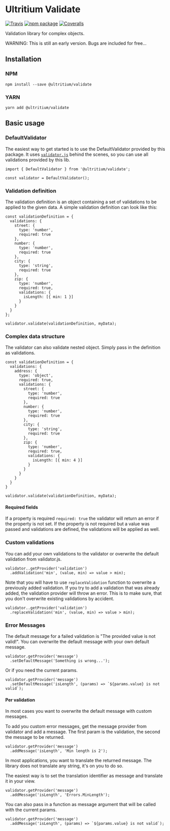 Ultritium Validate
=========================
[![Travis][build-badge]][build]
[![npm package][npm-badge]][npm]
[![Coveralls][coveralls-badge]][coveralls]



[build-badge]: https://img.shields.io/travis/user/repo/master.png?style=flat-square
[build]: https://travis-ci.org/barumel/ultritium-validate

[npm-badge]: https://img.shields.io/npm/v/npm-package.png?style=flat-square
[npm]: https://www.npmjs.org/package/@ultritium/validate

[coveralls-badge]: https://img.shields.io/coveralls/user/repo/master.png?style=flat-square
[coveralls]: https://coveralls.io/github/barumel/ultritium-validate

Validation library for complex objects.

WARNING: This is still an early version. Bugs are included for free...


## Installation
### NPM
```
npm install --save @ultritium/validate
```

### YARN
```
yarn add @ultritium/validate
```

## Basic usage
### DefaultValidator
The easiest way to get started is to use the DefaultValidator provided by this package.
It uses [`validator.js`](https://github.com/chriso/validator.js) behind the scenes, so you can use all validations provided by this lib.

```
import { DefaultValidator } from '@ultritium/validate';

const validator = DefaultValidator();
```

### Validation definition
The validation definition is an object containing a set of validations to be applied to the given data.
A simple validation definition can look like this:
```
const validationDefinition = {
  validations: {
    street: {
      type: 'number',
      required: true
    },
    number: {
      type: 'number',
      required: true
    },
    city: {
      type: 'string',
      required: true
    },
    zip: {
      type: 'number',
      required: true,
      validations: {
        isLength: [{ min: 1 }]
      }
    }
  }
};

validator.validate(validationDefinition, myData);
```

### Complex data structure
The validator can also validate nested object. Simply pass in the definition as validations.
```
const validationDefinition = {
  validations: {
    address: {
      type: 'object',
      required: true,
      validations: {
        street: {
          type: 'number',
          required: true
        },
        number: {
          type: 'number',
          required: true
        },
        city: {
          type: 'string',
          required: true
        },
        zip: {
          type: 'number',
          required: true,
          validations: {
            isLength: [{ min: 4 }]
          }
        }
      }
    }
  }
}

validator.validate(validationDefinition, myData);
```

#### Required fields
If a property is required ```required: true``` the validator will return an error if the property is not set.
If the property is not required but a value was passed and validations are defined, the validations will be applied as well.

### Custom validations
You can add your own validations to the validator or overwrite the default validation from validator.js.
```
validator..getProvider('validation')
  .addValidation('min', (value, min) => value > min);
```

Note that you will have to use ```replaceValidation``` function to overwrite a previously added validation.
If you try to add a validation that was already added, the validation provider will throw an error.
This is to make sure, that you don't overwrite existing validations by accident.

```
validator..getProvider('validation')
  .replaceValidation('min', (value, min) => value > min);
```

### Error Messages
The default message for a failed validation is "The provided value is not valid!".
You can overwrite the default message with your own default message.
```
validator.getProvider('message')
  .setDefaultMessage('Something is wrong...');
```

Or if you need the current params.
```
validator.getProvider('message')
  .setDefaultMessage('isLength', (params) => `${params.value} is not valid`);
```

#### Per validation
In most cases you want to overwrite the default message with custom messages.

To add you custom error messages, get the message provider from validator and add a message.
The first param is the validation, the second the message to be returned.
```
validator.getProvider('message')
  .addMessage('isLength', 'Min length is 2');
```

In most applications, you want to translate the returned message.
The library does not translate any string, it's on you to do so.

The easiest way is to set the translation identifier as message and translate it in your view.
```
validator.getProvider('message')
  .addMessage('isLength', 'Errors.MinLength');
```

You can also pass in a function as message argument that will be called with the current params.
```
validator.getProvider('message')
  .addMessage('isLength', (params) => `${params.value} is not valid`);
```
